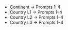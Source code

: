 - Continent → Prompts 1–4
- Country L1 → Prompts 1–4
- Country L2 → Prompts 1–4
- Country L3 → Prompts 1–4

